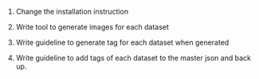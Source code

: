 1. Change the installation instruction

2. Write tool to generate images for each dataset

3. Write guideline to generate tag for each dataset when generated

4. Write guideline to add tags of each dataset to the master json and back up.
